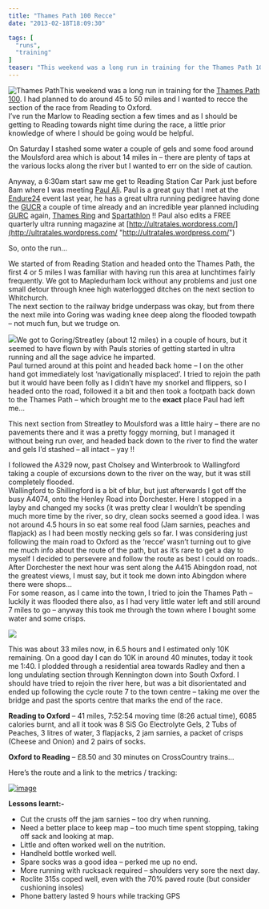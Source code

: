 ```yaml
---
title: "Thames Path 100 Recce"
date: "2013-02-18T18:09:30"

tags: [
  "runs",
  "training"
]
teaser: "This weekend was a long run in training for the Thames Path 100. I had planned to do around 45 to 50 miles and I wanted to recce the section of the race from Reading to Oxford.I’ve run the Marlow to Reading section a few times and as I should be getting to Reading towards [&hellip;]\n"
---
```

![Thames Path](assets/images/kemble-thames-path.JPG)This weekend was a long run in training for the [Thames Path 100](http://www.centurionrunning.com/thames-path-100-2013/tp100-2013/). I had planned to do around 45 to 50 miles and I wanted to recce the section of the race from Reading to Oxford.  
I’ve run the Marlow to Reading section a few times and as I should be getting to Reading towards night time during the race, a little prior knowledge of where I should be going would be helpful.

On Saturday I stashed some water a couple of gels and some food around the Moulsford area which is about 14 miles in – there are plenty of taps at the various locks along the river but I wanted to err on the side of caution.

Anyway, a 6:30am start saw me get to Reading Station Car Park just before 8am where I was meeting [Paul Ali](https://twitter.com/ultraavon). Paul is a great guy that I met at the [Endure24](https://kennetrunner.com/endure24-race-report) event last year, he has a great ultra running pedigree having done the [GUCR](http://www.gucr.co.uk/) a couple of time already and an incredible year planned including [GURC](http://www.gucr.co.uk/) again, [Thames Ring](http://www.tra-uk.org/thames-ring) and [Spartathlon](http://www.spartathlon.gr/en.html) !! Paul also edits a FREE quarterly ultra running magazine at [http://ultratales.wordpress.com/](http://ultratales.wordpress.com/ "http://ultratales.wordpress.com/")

So, onto the run…

We started of from Reading Station and headed onto the Thames Path, the first 4 or 5 miles I was familiar with having run this area at lunchtimes fairly frequently. We got to Mapledurham lock without any problems and just one small detour through knee high waterlogged ditches on the next section to Whitchurch.  
The next section to the railway bridge underpass was okay, but from there the next mile into Goring was wading knee deep along the flooded towpath – not much fun, but we trudge on.

![](images)We got to Goring/Streatley (about 12 miles) in a couple of hours, but it seemed to have flown by with Pauls stories of getting started in ultra running and all the sage advice he imparted.  
Paul turned around at this point and headed back home – I on the other hand got immediately lost ‘navigationally misplaced’. I tried to rejoin the path but it would have been folly as I didn’t have my snorkel and flippers, so I headed onto the road, followed it a bit and then took a footpath back down to the Thames Path – which brought me to the **exact** place Paul had left me…

This next section from Streatley to Moulsford was a little hairy – there are no pavements there and it was a pretty foggy morning, but I managed it without being run over, and headed back down to the river to find the water and gels I’d stashed – all intact – yay !!

I followed the A329 now, past Cholsey and Winterbrook to Wallingford taking a couple of excursions down to the river on the way, but it was still completely flooded.  
Wallingford to Shillingford is a bit of blur, but just afterwards I got off the busy A4074, onto the Henley Road into Dorchester. Here I stopped in a layby and changed my socks (it was pretty clear I wouldn’t be spending much more time by the river, so dry, clean socks seemed a good idea. I was not around 4.5 hours in so eat some real food (Jam sarnies, peaches and flapjack) as I had been mostly necking gels so far. I was considering just following the main road to Oxford as the ‘recce’ wasn’t turning out to give me much info about the route of the path, but as it’s rare to get a day to myself I decided to persevere and follow the route as best I could on roads..  
After Dorchester the next hour was sent along the A415 Abingdon road, not the greatest views, I must say, but it took me down into Abingdon where there were shops…  
For some reason, as I came into the town, I tried to join the Thames Path – luckily it was flooded there also, as I had very little water left and still around 7 miles to go – anyway this took me through the town where I bought some water and some crisps.

![](http://www.nationaltrail.co.uk/thamespath/images/sub/Abingdon_JJ.jpg)

This was about 33 miles now, in 6.5 hours and I estimated only 10K remaining. On a good day I can do 10K in around 40 minutes, today it took me 1:40. I plodded through a residential area towards Radley and then a long undulating section through Kennington down into South Oxford. I should have tried to rejoin the river here, but was a bit disorientated and ended up following the cycle route 7 to the town centre – taking me over the bridge and past the sports centre that marks the end of the race.

**Reading to Oxford** – 41 miles, 7:52:54 moving time (8:26 actual time), 6085 calories burnt, and all it took was 8 SiS Go Electrolyte Gels, 2 Tubs of Peaches, 3 litres of water, 3 flapjacks, 2 jam sarnies, a packet of crisps (Cheese and Onion) and 2 pairs of socks.

**Oxford to Reading** – £8.50 and 30 minutes on CrossCountry trains…

Here’s the route and a link to the metrics / tracking:

[![image](image.png "image")](http://app.strava.com/activities/41296500)  

**Lessons learnt:-**

-   Cut the crusts off the jam sarnies – too dry when running.
-   Need a better place to keep map – too much time spent stopping, taking off sack and looking at map.
-   Little and often worked well on the nutrition.
-   Handheld bottle worked well.
-   Spare socks was a good idea – perked me up no end.
-   More running with rucksack required – shoulders very sore the next day.
-   Roclite 315s coped well, even with the 70% paved route (but consider cushioning insoles)
-   Phone battery lasted 9 hours while tracking GPS
